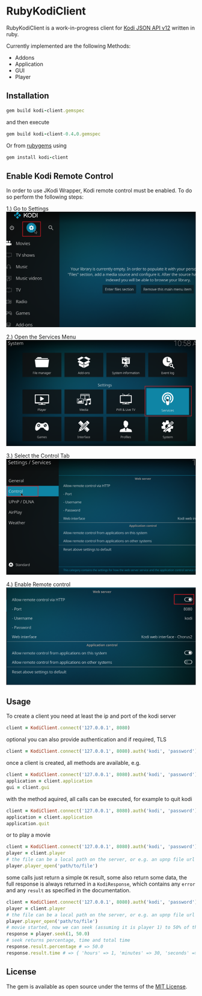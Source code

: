 # RubyKodiClient

RubyKodiClient is a work-in-progress client for [Kodi JSON API v12](https://kodi.wiki/view/JSON-RPC_API/v12) written in ruby.

Currently implemented are the following Methods:
* Addons
* Application
* GUI
* Player

## Installation
```ruby
gem build kodi-client.gemspec
```
and then execute
```ruby
gem build kodi-client-0.4.0.gemspec
```
Or from [rubygems](TODO) using
```ruby
gem install kodi-client
```

## Enable Kodi Remote Control
In order to use JKodi Wrapper, Kodi remote control must be enabled. To do so perform the following steps:

1.) Go to Settings
![Settings](https://github.com/cf86/JKodiWrapper/blob/master/screenshots/Settings.png)

2.) Open the Services Menu
![Service](https://github.com/cf86/JKodiWrapper/blob/master/screenshots/Service.png)

3.) Select the Control Tab
![Control](https://github.com/cf86/JKodiWrapper/blob/master/screenshots/Control.png)

4.) Enable Remote control
![Remote Access](https://github.com/cf86/JKodiWrapper/blob/master/screenshots/RemoteAccess.png)

## Usage

To create a client you need at least the ip and port of the kodi server
```ruby
client = KodiClient.connect('127.0.0.1', 8080)
```
optional you can also provide authentication and if required, TLS 
```ruby
client = KodiClient.connect('127.0.0.1', 8080).auth('kodi', 'password').use_tls
```
once a client is created, all methods are available, e.g.
```ruby
client = KodiClient.connect('127.0.0.1', 8080).auth('kodi', 'password').use_tls
application = client.application
gui = client.gui
```
with the method aquired, all calls can be executed, for example to quit kodi
```ruby
client = KodiClient.connect('127.0.0.1', 8080).auth('kodi', 'password').use_tls
application = client.application
application.quit
```
or to play a movie
```ruby
client = KodiClient.connect('127.0.0.1', 8080).auth('kodi', 'password').use_tls
player = client.player
# the file can be a local path on the server, or e.g. an upnp file url
player.player_open('path/to/file')
```
some calls just return a simple `OK` result, some also return some data, the full response is always returned
in a `KodiResponse`, which contains any `error` and any `result` as specified in the documentation.
```ruby
client = KodiClient.connect('127.0.0.1', 8080).auth('kodi', 'password').use_tls
player = client.player
# the file can be a local path on the server, or e.g. an upnp file url
player.player_open('path/to/file')
# movie started, now we can seek (assuming it is player 1) to 50% of the movie
response = player.seek(1, 50.0)
# seek returns percentage, time and total time
response.result.percentage # => 50.0
response.result.time # => { 'hours' => 1, 'minutes' => 30, 'seconds' => 0}, 'milliseconds' => 0 }
```

## License

The gem is available as open source under the terms of the [MIT License](https://opensource.org/licenses/MIT).
